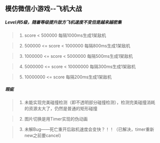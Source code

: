 ## 模仿微信小游戏--飞机大战

##### Level共5级，随着等级提升敌方飞机速度不变但是越来越密集

>1.  score < 500000 每隔1000ms生成1架敌机

>2.  500000 <= score < 1000000 每隔800ms生成1架敌机

>3.  1000000 <= score < 5000000 每隔500ms生成1架敌机

>4.  5000000 <= score < 10000000 每隔300ms生成1架敌机

>5.  10000000 <= score 每隔200ms生成1架敌机

##### 瑕疵

>1. 未能实现完美碰撞检测（即不透明部分碰撞检测），检测完美碰撞消耗的资源太大了，仍然是普通的矩形碰撞

>2. 图片切换是用Timer实现的伪动画

>3. 未解Bug——死亡重开后敌机速度会变快？！！（已解决，timer重新new之前要cancel）
